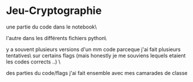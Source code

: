 # Jeu-Cryptographie

une partie du code dans le notebook\\

l'autre dans les différents fichiers python\\

y a souvent plusieurs versions d'un mm code parceque j'ai fait plusieurs tentatives\\
sur certains flags (mais honestly je me souviens lequels etaient les codes corrects ..) \\

des parties du code/flags j'ai fait ensemble avec mes camarades de classe 
